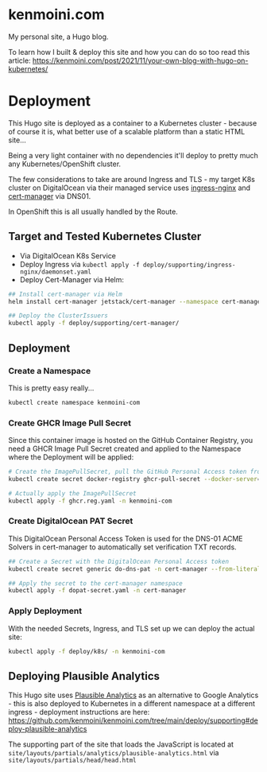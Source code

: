 # kenmoini.com

My personal site, a Hugo blog.

To learn how I built & deploy this site and how you can do so too read this article: https://kenmoini.com/post/2021/11/your-own-blog-with-hugo-on-kubernetes/

# Deployment

This Hugo site is deployed as a container to a Kubernetes cluster - because of course it is, what better use of a scalable platform than a static HTML site...

Being a very light container with no dependencies it'll deploy to pretty much any Kubernetes/OpenShift cluster.

The few considerations to take are around Ingress and TLS - my target K8s cluster on DigitalOcean via their managed service uses [ingress-nginx](https://github.com/kubernetes/ingress-nginx) and [cert-manager](https://cert-manager.io/docs/) via DNS01.

In OpenShift this is all usually handled by the Route.

## Target and Tested Kubernetes Cluster

- Via DigitalOcean K8s Service
- Deploy Ingress via `kubectl apply -f deploy/supporting/ingress-nginx/daemonset.yaml`
- Deploy Cert-Manager via Helm:

```bash
## Install cert-manager via Helm
helm install cert-manager jetstack/cert-manager --namespace cert-manager --create-namespace --version v1.5.4 --set installCRDs=true

## Deploy the ClusterIssuers
kubectl apply -f deploy/supporting/cert-manager/
```

## Deployment

### Create a Namespace

This is pretty easy really...

```bash
kubectl create namespace kenmoini-com
```

### Create GHCR Image Pull Secret

Since this container image is hosted on the GitHub Container Registry, you need a GHCR Image Pull Secret created and applied to the Namespace where the Deployment will be applied:

```bash
# Create the ImagePullSecret, pull the GitHub Personal Access token from ~./ghPAT
kubectl create secret docker-registry ghcr-pull-secret --docker-server=ghcr.io --docker-username=kenmoini --docker-password=$(cat ~/.ghPAT) --docker-email=ken@kenmoini.com --dry-run=client -o yaml > ghcr.reg.yaml

# Actually apply the ImagePullSecret
kubectl apply -f ghcr.reg.yaml -n kenmoini-com
```

### Create DigitalOcean PAT Secret

This DigitalOcean Personal Access Token is used for the DNS-01 ACME Solvers in cert-manager to automatically set verification TXT records.

```bash
## Create a Secret with the DigitalOcean Personal Access token
kubectl create secret generic do-dns-pat -n cert-manager --from-literal=access-token=$(cat ~/.doPAT) --dry-run=client -o yaml > dopat-secret.yaml

## Apply the secret to the cert-manager namespace
kubectl apply -f dopat-secret.yaml -n cert-manager
```

### Apply Deployment

With the needed Secrets, Ingress, and TLS set up we can deploy the actual site:

```bash
kubectl apply -f deploy/k8s/ -n kenmoini-com
```

## Deploying Plausible Analytics

This Hugo site uses [Plausible Analytics](https://plausible.io/self-hosted-web-analytics) as an alternative to Google Analytics - this is also deployed to Kubernetes in a different namespace at a different ingress - deployment instructions are here: https://github.com/kenmoini/kenmoini.com/tree/main/deploy/supporting#deploy-plausible-analytics

The supporting part of the site that loads the JavaScript is located at `site/layouts/partials/analytics/plausible-analytics.html` via `site/layouts/partials/head/head.html`